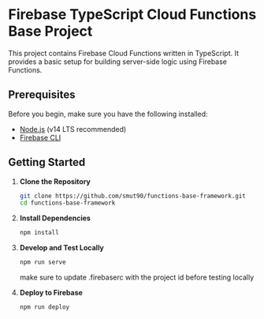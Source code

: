 # Firebase TypeScript Cloud Functions Base Project

This project contains Firebase Cloud Functions written in TypeScript. 
It provides a basic setup for building server-side logic using Firebase Functions.

## Prerequisites

Before you begin, make sure you have the following installed:

- [Node.js](https://nodejs.org/) (v14 LTS recommended)
- [Firebase CLI](https://firebase.google.com/docs/cli)

## Getting Started

1. **Clone the Repository**

   ```bash
   git clone https://github.com/smut90/functions-base-framework.git
   cd functions-base-framework

2. **Install Dependencies**
   ```bash
   npm install

3. **Develop and Test Locally**
   ```bash
   npm run serve
   ```
   make sure to update .firebaserc with the project id before testing locally


4. **Deploy to Firebase**
   ```bash
   npm run deploy